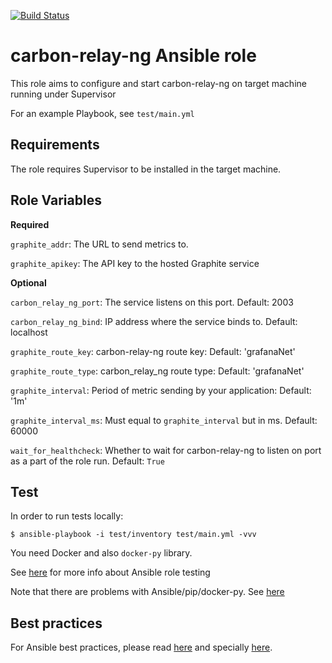 [![Build Status](https://travis-ci.com/GameAnalytics/ansible-carbon-relay-ng.svg?token=psJ7kzCPVMkCYuYpVEsy&branch=master)](https://travis-ci.com/GameAnalytics/ansible-carbon-relay-ng)
# carbon-relay-ng Ansible role

This role aims to configure and start carbon-relay-ng on target machine running under Supervisor

For an example Playbook, see `test/main.yml`

Requirements
------------
The role requires Supervisor to be installed in the target machine.

Role Variables
--------------

**Required**

`graphite_addr`: The URL to send metrics to.

`graphite_apikey`: The API key to the hosted Graphite service

**Optional**

`carbon_relay_ng_port`: The service listens on this port. Default: 2003

`carbon_relay_ng_bind`: IP address where the service binds to. Default: localhost

`graphite_route_key`: carbon-relay-ng route key: Default: 'grafanaNet'

`graphite_route_type`: carbon_relay_ng route type: Default: 'grafanaNet'

`graphite_interval`: Period of metric sending by your application: Default: '1m'

`graphite_interval_ms`: Must equal to `graphite_interval` but in ms. Default: 60000

`wait_for_healthcheck`: Whether to wait for carbon-relay-ng to listen on port as a part of the role run. Default: `True`

Test
--------------
In order to run tests locally:
```
$ ansible-playbook -i test/inventory test/main.yml -vvv
```

You need Docker and also `docker-py` library.

See [here](https://www.ansible.com/blog/testing-ansible-roles-with-docker) for more info about Ansible role testing

Note that there are problems with Ansible/pip/docker-py. See [here](https://medium.com/dronzebot/ansible-and-docker-py-path-issues-and-resolving-them-e3834d5bb79a)

Best practices
--------------
For Ansible best practices, please read [here](http://docs.ansible.com/ansible/latest/user_guide/playbooks_best_practices.html) and specially [here](https://github.com/enginyoyen/ansible-best-practises).

